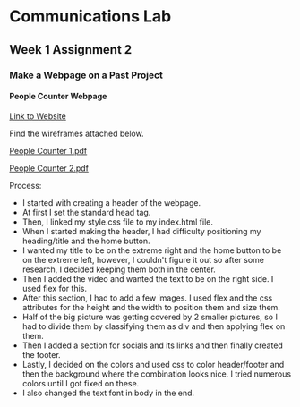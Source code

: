 # Communications Lab
## Week 1 Assignment 2
### Make a Webpage on a Past Project
#### People Counter Webpage

[Link to Website](https://basil-ahmed.github.io/ConnectionsLab/Week1_Assignment2/First_Assignment/)

Find the wireframes attached below.

[People Counter 1.pdf](https://github.com/basil-ahmed/ConnectionsLab/files/9483384/People.Counter.1.pdf)

[People Counter 2.pdf](https://github.com/basil-ahmed/ConnectionsLab/files/9483385/People.Counter.2.pdf)

Process:

- I started with creating a header of the webpage.
- At first I set the standard head tag. 
- Then, I linked my style.css file to my index.html file. 
- When I started making the header, I had difficulty positioning my heading/title and the home button.
- I wanted my title to be on the extreme right and the home button to be on the extreme left, however, I couldn't figure it out so after some research, I decided keeping them both in the center.
- Then I added the video and wanted the text to be on the right side. I used flex for this.
- After this section, I had to add a few images. I used flex and the css attributes for the height and the width to position them and size them.
- Half of the big picture was getting covered by 2 smaller pictures, so I had to divide them by classifying them as div and then applying flex on them.
- Then I added a section for socials and its links and then finally created the footer.
- Lastly, I decided on the colors and used css to color header/footer and then the background where the combination looks nice. I tried numerous colors until I got fixed on these.
- I also changed the text font in body in the end.
